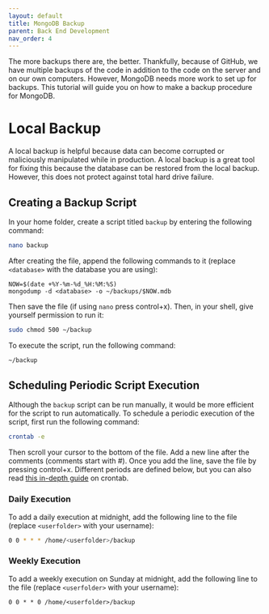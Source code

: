 ```yaml
---
layout: default
title: MongoDB Backup
parent: Back End Development
nav_order: 4
---
```


The more backups there are, the better. Thankfully, because of GitHub, we have multiple backups of the code in addition to the code on the server and on our own computers. However, MongoDB needs more work to set up for backups. This tutorial will guide you on how to make a backup procedure for MongoDB.

# Local Backup

A local backup is helpful because data can become corrupted or maliciously manipulated while in production. A local backup is a great tool for fixing this because the database can be restored from the local backup. However, this does not protect against total hard drive failure.

## Creating a Backup Script

In your home folder, create a script titled `backup` by entering the following command:

````bash
nano backup
````

After creating the file, append the following commands to it (replace `<database>` with the database you are using):

````ash
NOW=$(date +%Y-%m-%d_%H:%M:%S)
mongodump -d <database> -o ~/backups/$NOW.mdb
````

Then save the file (if using `nano` press control+x). Then, in your shell, give yourself permission to run it:

````bash
sudo chmod 500 ~/backup
````

To execute the script, run the following command:

````bash
~/backup
````

## Scheduling Periodic Script Execution

Although the `backup` script can be run manually, it would be more efficient for the script to run automatically. To schedule a periodic execution of the script, first run the following command:

````bash
crontab -e
````

Then scroll your cursor to the bottom of the file. Add a new line after the comments (comments start with #). Once you add the line, save the file by pressing control+x. Different periods are defined below, but you can also read [this in-depth guide](https://www.computerhope.com/unix/ucrontab.htm) on crontab.

### Daily Execution

To add a daily execution at midnight, add the following line to the file (replace `<userfolder>` with your username):

````bash
0 0 * * * /home/<userfolder>/backup
````

### Weekly Execution

To add a weekly execution on Sunday at midnight, add the following line to the file (replace `<userfolder>` with your username):

````ash
0 0 * * 0 /home/<userfolder>/backup
````
